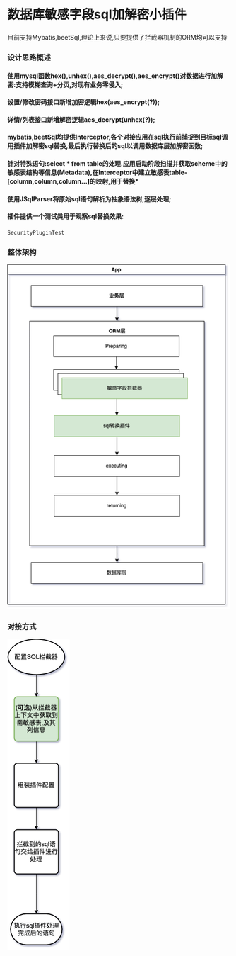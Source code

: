 # 数据库敏感字段sql加解密小插件
###
目前支持Mybatis,beetSql,理论上来说,只要提供了拦截器机制的ORM均可以支持

### 设计思路概述
#### 使用mysql函数hex(),unhex(),aes_decrypt(),aes_encrypt()对数据进行加解密:支持模糊查询+分页,对现有业务零侵入;
#### 设置/修改密码接口新增加密逻辑hex(aes_encrypt(?));
#### 详情/列表接口新增解密逻辑aes_decrypt(unhex(?));
#### mybatis,beetSql均提供Interceptor,各个对接应用在sql执行前捕捉到目标sql调用插件加解密sql替换,最后执行替换后的sql以调用数据库层加解密函数;
#### 针对特殊语句:select * from table的处理.应用启动阶段扫描并获取scheme中的敏感表结构等信息(Metadata),在Interceptor中建立敏感表table-[column,column,column...]的映射,用于替换*
#### 使用JSqlParser将原始sql语句解析为抽象语法树,逐层处理;
#### 插件提供一个测试类用于观察sql替换效果:
```java 
SecurityPluginTest
```

### 整体架构

![image](https://github.com/xm0012008/JSqlParserAes/blob/main/Jsqlparser_aes/security-plugin/img_1.png)

### 对接方式
![image](https://github.com/xm0012008/JSqlParserAes/blob/main/Jsqlparser_aes/security-plugin/img.png)


